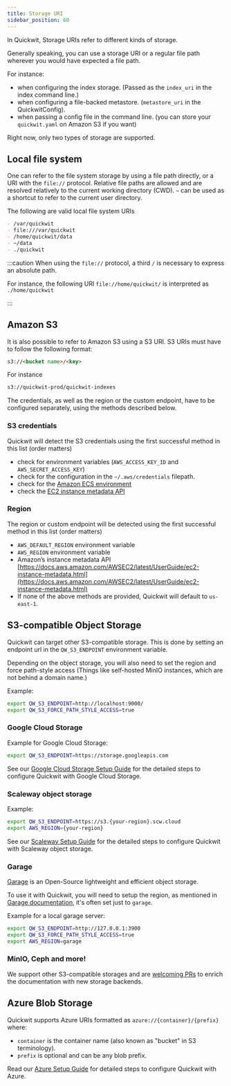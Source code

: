 ```yaml
---
title: Storage URI
sidebar_position: 60
---
```


In Quickwit, Storage URIs refer to different kinds of storage.

Generally speaking, you can use a storage URI or a regular file path wherever you would have expected a file path.

For instance:

- when configuring the index storage. (Passed as the `index_uri` in the index command line.)
- when configuring a file-backed metastore. (`metastore_uri` in the QuickwitConfig).
- when passing a config file in the command line. (you can store your `quickwit.yaml` on Amazon S3 if you want)

Right now, only two types of storage are supported.

## Local file system

One can refer to the file system storage by using a file path directly, or a URI with the `file://` protocol. Relative file paths are allowed and are resolved relatively to the current working directory (CWD). `~` can be used as a shortcut to refer to the current user directory.

The following are valid local file system URIs

```markdown
- /var/quickwit
- file:///var/quickwit
- /home/quickwit/data
- ~/data
- ./quickwit
```

:::caution
When using the `file://` protocol, a third `/` is necessary to express an absolute path.

For instance, the following URI `file://home/quickwit/` is interpreted as `./home/quickwit`

:::

## Amazon S3

It is also possible to refer to Amazon S3 using a S3 URI. S3 URIs must have to follow the following format:

```markdown
s3://<bucket name>/<key>
```

For instance

```markdown
s3://quickwit-prod/quickwit-indexes
```

The credentials, as well as the region or the custom endpoint, have to be configured separately, using the methods described below.

### S3 credentials

Quickwit will detect the S3 credentials using the first successful method in this list (order matters)

- check for environment variables (`AWS_ACCESS_KEY_ID` and `AWS_SECRET_ACCESS_KEY`)
- check for the configuration in the `~/.aws/credentials` filepath.
- check for the [Amazon ECS environment](https://docs.aws.amazon.com/AmazonECS/latest/developerguide/task-iam-roles.html)
- check the [EC2 instance metadata API](https://docs.aws.amazon.com/AWSEC2/latest/UserGuide/instancedata-data-retrieval.html)

### Region

The region or custom endpoint will be detected using the first successful method in this list (order matters)

- `AWS_DEFAULT_REGION` environment variable
- `AWS_REGION` environment variable
- Amazon’s instance metadata API [https://docs.aws.amazon.com/AWSEC2/latest/UserGuide/ec2-instance-metadata.html](https://docs.aws.amazon.com/AWSEC2/latest/UserGuide/ec2-instance-metadata.html)
- If none of the above methods are provided, Quickwit will default to `us-east-1`.

## S3-compatible Object Storage

Quickwit can target other S3-compatible storage.
This is done by setting an endpoint url in the `QW_S3_ENDPOINT` environment variable.

Depending on the object storage, you will also need to set the region and force path-style access (Things like self-hosted MinIO instances, which are not behind a domain name.)

Example:

```bash
export QW_S3_ENDPOINT=http://localhost:9000/
export QW_S3_FORCE_PATH_STYLE_ACCESS=true
```

### Google Cloud Storage

Example for Google Cloud Storage:

```bash
export QW_S3_ENDPOINT=https://storage.googleapis.com
```

See our [Google Cloud Storage Setup Guide](../guides/storage-setup/gcs-setup.md) for the detailed steps to configure Quickwit with Google Cloud Storage.


### Scaleway object storage

Example:

```bash
export QW_S3_ENDPOINT=https://s3.{your-region}.scw.cloud
export AWS_REGION={your-region}
```

See our [Scaleway Setup Guide](../guides/storage-setup/scaleway-setup.md) for the detailed steps to configure Quickwit with Scaleway object storage.

### Garage

[Garage](https://garagehq.deuxfleurs.fr/) is an Open-Source lightweight and efficient object storage.

To use it with Quickwit, you will need to setup the region, as mentioned in [Garage documentation](https://garagehq.deuxfleurs.fr/documentation/connect/), it's often set just to `garage`.

Example for a local garage server:

```bash
export QW_S3_ENDPOINT=http://127.0.0.1:3900
export QW_S3_FORCE_PATH_STYLE_ACCESS=true
export AWS_REGION=garage
```

### MinIO, Ceph and more!

We support other S3-compatible storages and are [welcoming PRs](http://github.com/quickwit-oss/quickwit) to enrich the documentation with new storage backends.

## Azure Blob Storage

Quickwit supports Azure URIs formatted as `azure://{container}/{prefix}` where:
- `container` is the container name (also known as "bucket" in S3 terminology).
- `prefix` is optional and can be any blob prefix.

Read our [Azure Setup Guide](../guides/storage-setup/azure-setup.md) for detailed steps to configure Quickwit with Azure.

